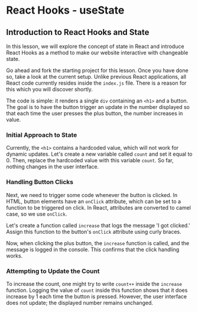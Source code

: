 # React Hooks - useState

## Introduction to React Hooks and State

In this lesson, we will explore the concept of state in React and introduce React Hooks as a method to make our website interactive with changeable state.

Go ahead and fork the starting project for this lesson. Once you have done so, take a look at the current setup. Unlike previous React applications, all React code currently resides inside the `index.js` file. There is a reason for this which you will discover shortly.

The code is simple: it renders a single `div` containing an `<h1>` and a button. The goal is to have the button trigger an update in the number displayed so that each time the user presses the plus button, the number increases in value.

### Initial Approach to State

Currently, the `<h1>` contains a hardcoded value, which will not work for dynamic updates. Let's create a new variable called `count` and set it equal to 0. Then, replace the hardcoded value with this variable `count`. So far, nothing changes in the user interface.

### Handling Button Clicks

Next, we need to trigger some code whenever the button is clicked. In HTML, button elements have an `onClick` attribute, which can be set to a function to be triggered on click. In React, attributes are converted to camel case, so we use `onClick`.

Let's create a function called `increase` that logs the message 'I got clicked.' Assign this function to the button's `onClick` attribute using curly braces.

Now, when clicking the plus button, the `increase` function is called, and the message is logged in the console. This confirms that the click handling works.

### Attempting to Update the Count

To increase the count, one might try to write `count++` inside the `increase` function. Logging the value of `count` inside this function shows that it does increase by 1 each time the button is pressed. However, the user interface does not update; the displayed number remains unchanged.
